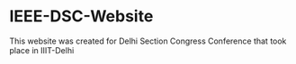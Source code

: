 # IEEE-DSC-Website
This website was created for Delhi Section Congress Conference that took place in IIIT-Delhi
